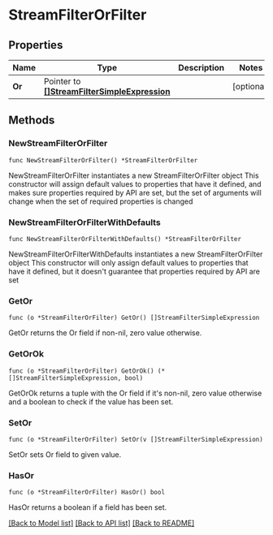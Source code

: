 # StreamFilterOrFilter

## Properties

Name | Type | Description | Notes
------------ | ------------- | ------------- | -------------
**Or** | Pointer to [**[]StreamFilterSimpleExpression**](StreamFilterSimpleExpression.md) |  | [optional] 

## Methods

### NewStreamFilterOrFilter

`func NewStreamFilterOrFilter() *StreamFilterOrFilter`

NewStreamFilterOrFilter instantiates a new StreamFilterOrFilter object
This constructor will assign default values to properties that have it defined,
and makes sure properties required by API are set, but the set of arguments
will change when the set of required properties is changed

### NewStreamFilterOrFilterWithDefaults

`func NewStreamFilterOrFilterWithDefaults() *StreamFilterOrFilter`

NewStreamFilterOrFilterWithDefaults instantiates a new StreamFilterOrFilter object
This constructor will only assign default values to properties that have it defined,
but it doesn't guarantee that properties required by API are set

### GetOr

`func (o *StreamFilterOrFilter) GetOr() []StreamFilterSimpleExpression`

GetOr returns the Or field if non-nil, zero value otherwise.

### GetOrOk

`func (o *StreamFilterOrFilter) GetOrOk() (*[]StreamFilterSimpleExpression, bool)`

GetOrOk returns a tuple with the Or field if it's non-nil, zero value otherwise
and a boolean to check if the value has been set.

### SetOr

`func (o *StreamFilterOrFilter) SetOr(v []StreamFilterSimpleExpression)`

SetOr sets Or field to given value.

### HasOr

`func (o *StreamFilterOrFilter) HasOr() bool`

HasOr returns a boolean if a field has been set.


[[Back to Model list]](../README.md#documentation-for-models) [[Back to API list]](../README.md#documentation-for-api-endpoints) [[Back to README]](../README.md)


